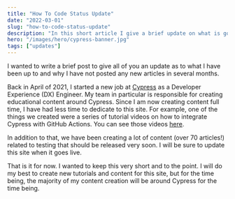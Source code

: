 ```yaml
---
title: "How To Code Status Update"
date: "2022-03-01"
slug: "how-to-code-status-update"
description: "In this short article I give a brief update on what is going on with the site and what I plan on doing in the future."
hero: "/images/hero/cypress-banner.jpg"
tags: ["updates"]
---
```


I wanted to write a brief post to give all of you an update as to what I have been up to and why I have not posted any new articles in several months.

Back in April of 2021, I started a new job at [Cypress](https://cypress.io) as a Developer Experience (DX) Engineer. My team in particular is responsible for creating educational content around Cypress. Since I am now creating content full time, I have had less time to dedicate to this site. For example, one of the things we created were a series of tutorial videos on how to integrate Cypress with GitHub Actions. You can see those videos [here](https://www.youtube.com/watch?list=PL8GlT7H3xOcLJMIPhxlZ8W9kgbeMqW7cH&v=USX6AntcPyg).

In addition to that, we have been creating a lot of content (over 70 articles!) related to testing that should be released very soon. I will be sure to update this site when it goes live.

That is it for now. I wanted to keep this very short and to the point. I will do my best to create new tutorials and content for this site, but for the time being, the majority of my content creation will be around Cypress for the time being.
